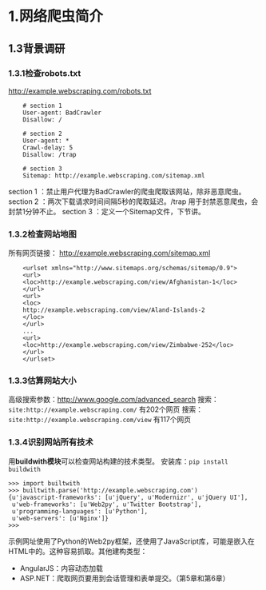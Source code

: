 # 1.网络爬虫简介
## 1.3背景调研
### 1.3.1检查robots.txt
http://example.webscraping.com/robots.txt
```
	# section 1
	User-agent: BadCrawler
	Disallow: /

	# section 2
	User-agent: *
	Crawl-delay: 5
	Disallow: /trap 

	# section 3
	Sitemap: http://example.webscraping.com/sitemap.xml
```
section 1 ：禁止用户代理为BadCrawler的爬虫爬取该网站，除非恶意爬虫。
section 2 ：两次下载请求时间间隔5秒的爬取延迟。/trap 用于封禁恶意爬虫，会封禁1分钟不止。
section 3 ：定义一个Sitemap文件，下节讲。
### 1.3.2检查网站地图
所有网页链接： http://example.webscraping.com/sitemap.xml
```
	<urlset xmlns="http://www.sitemaps.org/schemas/sitemap/0.9">
	<url>
	<loc>http://example.webscraping.com/view/Afghanistan-1</loc>
	</url>
	<url>
	<loc>
	http://example.webscraping.com/view/Aland-Islands-2
	</loc>
	</url>
	...
	<url>
	<loc>http://example.webscraping.com/view/Zimbabwe-252</loc>
	</url>
	</urlset>
```
### 1.3.3估算网站大小
高级搜索参数：http://www.google.com/advanced_search
搜索：`site:http://example.webscraping.com/` 有202个网页
搜索：`site:http://example.webscraping.com/view` 有117个网页
### 1.3.4识别网站所有技术
用**buildwith模块**可以检查网站构建的技术类型。
安装库：`pip install buildwith`
```
>>> import builtwith
>>> builtwith.parse('http://example.webscraping.com')
{u'javascript-frameworks': [u'jQuery', u'Modernizr', u'jQuery UI'],
 u'web-frameworks': [u'Web2py', u'Twitter Bootstrap'],
 u'programming-languages': [u'Python'],
 u'web-servers': [u'Nginx']}
>>> 
```
示例网址使用了Python的Web2py框架，还使用了JavaScript库，可能是嵌入在HTML中的。这种容易抓取。其他建构类型：
- AngularJS：内容动态加载
- ASP.NET：爬取网页要用到会话管理和表单提交。（第5章和第6章） 
